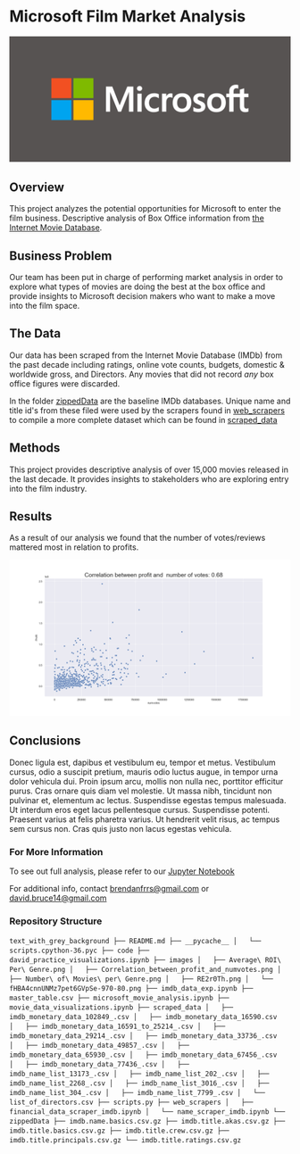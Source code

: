 # Microsoft Film Market Analysis

![](images/RE2r0Th.png)

## Overview

This project analyzes the potential opportunities for Microsoft to enter the film business. Descriptive analysis of Box Office information from [the Internet Movie Database](imdb.com).   

## Business Problem

Our team has been put in charge of performing market analysis in order to explore what types of movies are doing the best at the box office and provide insights to Microsoft decision makers who want to make a move into the film space.

## The Data

Our data has been scraped from the Internet Movie Database (IMDb) from the past decade including ratings, online vote counts, budgets, domestic & worldwide gross, and Directors. Any movies that did not record *any* box office figures were discarded.

In the folder [zippedData](./zippedData) are the baseline IMDb databases. Unique name and title id's from these filed were used by the scrapers found in [web_scrapers](./web_scrapers) to compile a more complete dataset which can be found in [scraped_data](./scraped_data)

## Methods

This project provides descriptive analysis of over 15,000 movies released in the last decade. It provides insights to stakeholders who are exploring entry into the film industry.

## Results

As a result of our analysis we found that the number of votes/reviews mattered most in relation to profits.

![](images/Correlation_between_profit_and_numvotes.png)

## Conclusions

Donec ligula est, dapibus et vestibulum eu, tempor et metus. Vestibulum cursus, odio a suscipit pretium, mauris odio luctus augue, in tempor urna dolor vehicula dui. Proin ipsum arcu, mollis non nulla nec, porttitor efficitur purus. Cras ornare quis diam vel molestie. Ut massa nibh, tincidunt non pulvinar et, elementum ac lectus. Suspendisse egestas tempus malesuada. Ut interdum eros eget lacus pellentesque cursus. Suspendisse potenti. Praesent varius at felis pharetra varius. Ut hendrerit velit risus, ac tempus sem cursus non. Cras quis justo non lacus egestas vehicula.

### For More Information

To see out full analysis, please refer to our [Jupyter Notebook](microsoft_movie_analysis.ipynb)

For additional info, contact <brendanfrrs@gmail.com> or <david.bruce14@gmail.com>

### Repository Structure
`text_with_grey_background
├── README.md
├── __pycache__
│   └── scripts.cpython-36.pyc
├── code
├── david_practice_visualizations.ipynb
├── images
│   ├── Average\ ROI\ Per\ Genre.png
│   ├── Correlation_between_profit_and_numvotes.png
│   ├── Number\ of\ Movies\ per\ Genre.png
│   ├── RE2r0Th.png
│   └── fHBA4cnnUNMz7pet6GVpSe-970-80.png
├── imdb_data_exp.ipynb
├── master_table.csv
├── microsoft_movie_analysis.ipynb
├── movie_data_visualizations.ipynb
├── scraped_data
│   ├── imdb_monetary_data_102849_.csv
│   ├── imdb_monetary_data_16590.csv
│   ├── imdb_monetary_data_16591_to_25214_.csv
│   ├── imdb_monetary_data_29214_.csv
│   ├── imdb_monetary_data_33736_.csv
│   ├── imdb_monetary_data_49857_.csv
│   ├── imdb_monetary_data_65930_.csv
│   ├── imdb_monetary_data_67456_.csv
│   ├── imdb_monetary_data_77436_.csv
│   ├── imdb_name_list_13173_.csv
│   ├── imdb_name_list_202_.csv
│   ├── imdb_name_list_2268_.csv
│   ├── imdb_name_list_3016_.csv
│   ├── imdb_name_list_304_.csv
│   ├── imdb_name_list_7799_.csv
│   └── list_of_directors.csv
├── scripts.py
├── web_scrapers
│   ├── financial_data_scraper_imdb.ipynb
│   └── name_scraper_imdb.ipynb
└── zippedData
    ├── imdb.name.basics.csv.gz
    ├── imdb.title.akas.csv.gz
    ├── imdb.title.basics.csv.gz
    ├── imdb.title.crew.csv.gz
    ├── imdb.title.principals.csv.gz
    └── imdb.title.ratings.csv.gz`
